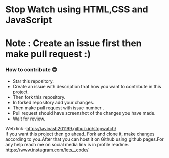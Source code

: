 # Stop Watch using HTML,CSS and JavaScript
 
# Note : Create an issue first then make pull request :) 

### How to contribute 😎<br>

* Star this repository.
* Create an issue with description that how you want to contribute in this project.
* Then fork this repository.
* In forked repository add your changes.
* Then make pull request with issue number .
* Pull request should have screenshot of the changes you have made.
* Wait for review.


Web link -https://avinash201199.github.io/stopwatch/
<br>
If you want this project then go ahead. Fork and clone it, make changes according to you.After that you can host it on Github using github pages.For any help reach me on social media link is in profile readme. https://www.instagram.com/lets__code/
<br><br>

